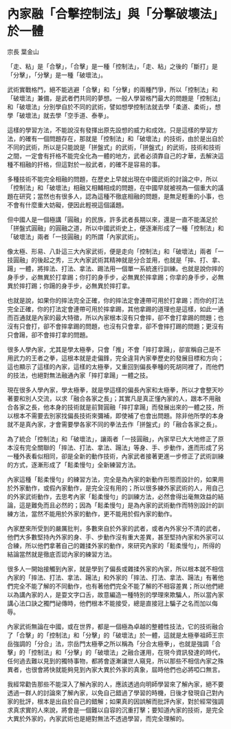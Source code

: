 # 內家融「合擊控制法」與「分擊破壞法」於一體

宗長
葉金山

「走、粘」是「合擊」，「合擊」是一種「控制法」，「走、粘」之後的「斷打」是「分擊」，「分擊」是一種「破壞法」。

武術實戰格鬥，絕不能逃避「合擊」和「分擊」的兩種鬥爭，所以「控制法」和「破壞法」兼備，是武者們共同的夢想。一般人學習格鬥最大的問題是「控制法」和「破壞法」分別學自於不同的武術，譬如想學控制法就去學「柔道、柔術」，想學「破壞法」就去學「空手道、泰拳」。

這樣的學習方法，不能說沒有發揮出原先設想的威力和成效。只是這樣的學習方法，的確有一個問題存在，那就是「控制法」和「破壞法」的技術，由於是出自於不同的武術，所以是只能說是「拼盤式」的武術，「拼盤式」的武術，技術和技術之間，一定會有扞格不能完全化為一體的地方，武者必須靠自己的才華，去解決這種不相融的扞格，但這對於一般武者，的確不是容易的事。

多種技術不能完全相融的問題，在歷史上早就出現在中國武術的討論之中，所以「控制法」和「破壞法」相融又相輔相成的問題，在中國早就被視為一個重大的議題在研究；當然也有很多人，認為這種不徹底相融的問題，是無足輕重的小事，也不會有什麼重大妨礙，便因此輕視這個議題。

但中國人是一個極講「圓融」的民族，許多武者長期以來，還是一直不能滿足於「拼盤式圓融」的圓融之道，所以中國武術史上，便逐漸形成了一種「控制法」和「破壞法」兩者「一技圓融」的所謂「內家武術」。

像太極、形易、八卦這三大內家武術，便是走向「控制法」和「破壞法」兩者「一技圓融」的後起之秀，三大內家武術其精神就是分合並用，也就是「摔、打、拿、踼」一體，將摔法、打法、拿法、踢法用一個單一系統進行訓練。也就是說你摔的身手步，必無異於打拿踢；你打的身手步，必無異於摔拿踢；你拿的身手步，必無異於摔打踢；你踼的身手步，必無異於摔打拿。

也就是說，如果你的摔法完全正確，你的摔法定會連帶可用於打拿踢；而你的打法完全正確，你的打法定會連帶可用於摔拿踢，其他拿踢的道理也是這樣，如此一通而百通就是內家的最大特徵，所以內家根本沒有只會摔，卻不會打拿踢的問題；也沒有只會打，卻不會摔拿踢的問題，也沒有只會拿，卻不會摔打踢的問題；更沒有只會踼，卻不會摔打拿的問題。

很多人學內家，尤其是學太極拳，只會「推」不會「摔打拿踼」，卻宣稱自己是不用武力的王者之拳，這根本就是走偏鋒，完全違背內家拳歷史的發展目標和方向；這也顯示了這樣的內家，這樣的太極拳，又重回到偏長拳種的死胡同裡了，而他們的技法，也絕對無法融通內家「摔打拿踼」一體之技。

現在很多人學內家，學太極拳，就是學這樣的偏長內家和太極拳，所以才會整天吵著要和別人交流，以求「融合各家之長」；其實凡是真正懂內家的人，跟本不用融合各家之長，他本身的技術就是前賢圓融「摔打拿踼」而發展出來的一體之技，所以根本不需要去別家找偏長技術來彌補，即使補了也會出問題。除非他所學的本身就不是真內家，才會需要學各家不同的拳法去作「拼盤式」的「融合各家之長」。

為了統合「控制法」和「破壞法」，讓兩者「一技圓融」，內家早已大大地修正了原本沒有完全關聯的「摔法、打法、拿法、踼法」等身、手、步動作，進而形成了另一種外表看似相同，卻是全新的動作技術，內家武者接著更進一步修正了武術訓練的方式，逐漸形成了「鬆柔慢勻」全新練習方法。

內家這種「鬆柔慢勻」的練習方法，完全是為內家的新動作形態而設計的，如果用於外家動作，或假內家動作，是完全沒有用的；所以很多練外家武術的人，用自己的外家武術動作，去思考內家「鬆柔慢勻」的訓練方法，必然會得出毫無效益的結論，這是難免而且必然的；因為「鬆柔慢勻」是為內家的武術動作而特別設計的訓練方法，當然不能用於外家的動作，更不能用於假內家的動作。

內家歷來所受到的嚴厲批判，多數來自於外家的武者，或者內外家分不清的武者，他們大多數堅持內外家的身、手、步動作沒有重大差異，甚至堅持內家和外家可以合練，所以他們拿著自己的雜揉外家的動作，來研究內家的「鬆柔慢勻」，所得的結論當然就是徹底否認內家的練習方法。

很多人一開始接觸到內家，就是學到了偏長或雜揉外家的內家，所以根本就不相信內家的「摔法、打法、拿法、踼法」和外家的「摔法、打法、拿法、踼法」有著他們完全不能了解的不同動作，也有著他們完全不能了解的不相容差異；所以他們總以為講內家的人，是耍文字口舌，故意編造一種特別的學理來欺騙人，所以當內家講心法口訣之獨門祕傳時，他們根本不能接受，總是直接冠上騙子之名而加以侮辱。

內家武術無論在中國，或在世界，都是一個極為卓越的整體性技法，它的技術融合了「合擊」的「控制法」和「分擊」的「破壞法」於一體，這就是太極拳祖師王宗岳強調的「分合」法，宗岳門太極拳之所以稱為「分合太極拳」，也就是強調「合擊」的「控制法」和「分擊」的「破壞法」之融合運用，在現今資訊發達的時代，任何過去難以見到的獨特事物，都將會逐漸讓世人窺見，所以那些不相信內家之殊異者，也很會將快就能夠見到內家大異於外家的真象，屆時他們也必將啞口無言。

我經常勸告那些不能深入了解內家的人，應該透過向明師學習來了解內家，絕不要透過一群人的討論來了解內家，以免自己錯過了學習的時機，日後才發現自己對內家的批評，根本是出自於自己的錯解；如果真的因誤解而批評內家，對於經常強調求真求實的人來說，將會是一個難以自容的沉重打擊；要知道內家的技術，是完全大異於外家的，內家武術也是絕對無法不透過學習，而完全理解的。